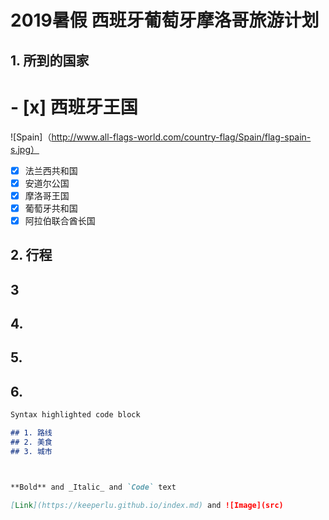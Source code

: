 # 2019暑假 西班牙葡萄牙摩洛哥旅游计划


## 1. 所到的国家

# - [x] 西班牙王国 

![Spain]（http://www.all-flags-world.com/country-flag/Spain/flag-spain-s.jpg）

- [x] 法兰西共和国
- [x] 安道尔公国
- [x] 摩洛哥王国
- [x] 葡萄牙共和国
- [x] 阿拉伯联合酋长国

## 2. 行程
## 3
## 4.
## 5.
## 6.


```markdown
Syntax highlighted code block

## 1. 路线
## 2. 美食
## 3. 城市



**Bold** and _Italic_ and `Code` text

[Link](https://keeperlu.github.io/index.md) and ![Image](src)
```
